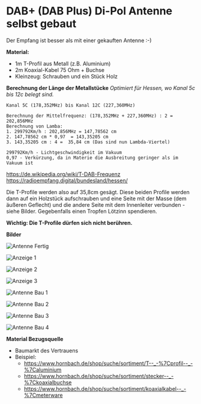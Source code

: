 # DAB+ (DAB Plus) Di-Pol Antenne selbst gebaut

Der Empfang ist besser als mit einer gekauften Antenne :-) 


**Material:**
* 1m  T-Profil aus Metall (z.B. Aluminium)
* 2m Koaxial-Kabel 75 Ohm + Buchse
* Kleinzeug: Schrauben und ein Stück Holz


**Berechnung der Länge der Metallstücke**
*Optimiert für Hessen, wo Kanal 5c bis 12c belegt sind.*

```
Kanal 5C (178,352MHz) bis Kanal 12C (227,360MHz) 

Berechnung der Mittelfrequenz: (178,352MHz + 227,360MHz) : 2 = 202,856MHz
Berechnung von Lamba: 
1. 299792Km/h : 202,856MHz = 147,78562 cm 
2. 147,78562 cm * 0,97  = 143,35205 cm  
3. 143,35205 cm : 4 =  35,84 cm (Das sind nun Lambda-Viertel)

299792Km/h - Lichtgeschwindigkeit im Vakuum
0,97 - Verkürzung, da in Materie die Ausbreitung geringer als im Vakuum ist

```
https://de.wikipedia.org/wiki/T-DAB-Frequenz
https://radioempfang.digital/bundesland/hessen/



Die T-Profile werden also auf 35,8cm gesägt. Diese beiden Profile werden dann auf ein Holzstück aufschrauben und eine Seite mit der Masse (dem äußeren Geflecht) und die andere Seite mit dem Innenleiter verbunden - siehe Bilder. Gegebenfalls einen Tropfen Lötzinn spendieren. 


**Wichtig: Die T-Profile dürfen sich nicht berühren.**



**Bilder**

![Antenne Fertig](https://raw.githubusercontent.com/bohnelang/DAB-Plus-Antenne-Di-Pol/main/bilder/antenne3.jpg)

![Anzeige 1](https://raw.githubusercontent.com/bohnelang/DAB-Plus-Antenne-Di-Pol/main/bilder/anzeige1.jpg)

![Anzeige 2](https://raw.githubusercontent.com/bohnelang/DAB-Plus-Antenne-Di-Pol/main/bilder/anzeige2.jpg)

![Anzeige 3](https://raw.githubusercontent.com/bohnelang/DAB-Plus-Antenne-Di-Pol/main/bilder/anzeige3.jpg)

![Antenne Bau 1](https://raw.githubusercontent.com/bohnelang/DAB-Plus-Antenne-Di-Pol/main/bilder/kabel1.jpg)

![Antenne Bau 2](https://raw.githubusercontent.com/bohnelang/DAB-Plus-Antenne-Di-Pol/main/bilder/antenne2.jpg)

![Antenne Bau 3](https://raw.githubusercontent.com/bohnelang/DAB-Plus-Antenne-Di-Pol/main/bilder/tprofil1.jpg)

![Antenne Bau 4](https://raw.githubusercontent.com/bohnelang/DAB-Plus-Antenne-Di-Pol/main/bilder/tprofil3.jpg)

**Material Bezugsquelle**
* Baumarkt des Vertrauens
* Beispiel: 
	* https://www.hornbach.de/shop/suche/sortiment/T--_-%7Cprofil--_-%7Caluminium
	* https://www.hornbach.de/shop/suche/sortiment/stecker--_-%7Ckoaxialbuchse
	* https://www.hornbach.de/shop/suche/sortiment/koaxialkabel--_-%7Cmeterware
